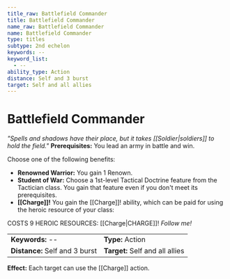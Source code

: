 ```yaml
---
title_raw: Battlefield Commander
title: Battlefield Commander
name_raw: Battlefield Commander
name: Battlefield Commander
type: titles
subtype: 2nd echelon
keywords: --
keyword_list:
  - --
ability_type: Action
distance: Self and 3 burst
target: Self and all allies
---
```


# Battlefield Commander

*"Spells and shadows have their place, but it takes [[Soldier|soldiers]] to hold the field."* **Prerequisites:** You lead an army in battle and win.

Choose one of the following benefits:

- **Renowned Warrior:** You gain 1 Renown.
- **Student of War:** Choose a 1st-level Tactical Doctrine feature from the Tactician class. You gain that feature even if you don't meet its prerequisites.
- **[[Charge]]!** You gain the [[Charge]]! ability, which can be paid for using the heroic resource of your class:

COSTS 9 HEROIC RESOURCES: [[Charge|CHARGE]]! *Follow me!*

|                                |                                 |
| :----------------------------- | :------------------------------ |
| **Keywords:** --               | **Type:** Action                |
| **Distance:** Self and 3 burst | **Target:** Self and all allies |

**Effect:** Each target can use the [[Charge]] action.
